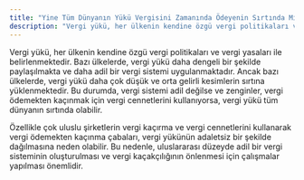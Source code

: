 ```yaml
---
title: "Yine Tüm Dünyanın Yükü Vergisini Zamanında Ödeyenin Sırtında Mı?"
description: "Vergi yükü, her ülkenin kendine özgü vergi politikaları ve vergi yasaları ile belirlenmektedir."
---
```


Vergi yükü, her ülkenin kendine özgü vergi politikaları ve vergi yasaları ile belirlenmektedir. Bazı ülkelerde, vergi yükü daha dengeli bir şekilde paylaşılmakta ve daha adil bir vergi sistemi uygulanmaktadır. Ancak bazı ülkelerde, vergi yükü daha çok düşük ve orta gelirli kesimlerin sırtına yüklenmektedir. Bu durumda, vergi sistemi adil değilse ve zenginler, vergi ödemekten kaçınmak için vergi cennetlerini kullanıyorsa, vergi yükü tüm dünyanın sırtında olabilir.

Özellikle çok uluslu şirketlerin vergi kaçırma ve vergi cennetlerini kullanarak vergi ödemekten kaçınma çabaları, vergi yükünün adaletsiz bir şekilde dağılmasına neden olabilir. Bu nedenle, uluslararası düzeyde adil bir vergi sisteminin oluşturulması ve vergi kaçakçılığının önlenmesi için çalışmalar yapılması önemlidir.
